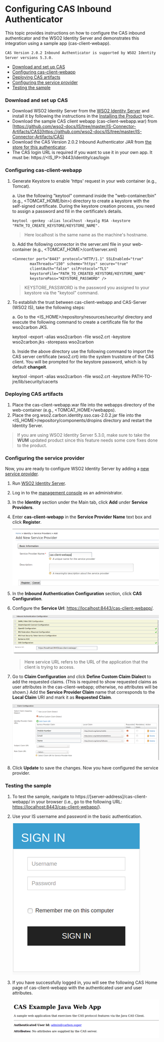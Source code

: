 # Configuring CAS Inbound Authenticator

This topic provides instructions on how to configure the CAS inbound authenticator and the WSO2 Identity Server and demonstrates this integration using a sample app (cas-client-webapp). 
 
 ````
 CAS Version 2.0.2 Inbound Authenticator is supported by WSO2 Identity Server versions 5.3.0. 
 ````
 
* [Download and set up CAS](#download-and-set-up-cas)
* [Configuring cas-client-webapp](#configuring-cas-client-webapp)
* [Deploying CAS artifacts](#deploying-cas-artifacts)
* [Configuring the service provider](#configuring-the-service-provider)
* [Testing the sample](#testing-the-sample)

### Download and set up CAS

 * Download WSO2 Identity Server from the [WSO2 Identity Server](https://wso2.com/identity-and-access-management) and install it by following the 
   instructions in the [Installing the Product](https://docs.wso2.com/display/IS520/Installing+the+Product) topic.
 * Download the sample CAS client webapp (cas-client-webapp.war) from [https://github.com/wso2-docs/IS/tree/master/IS-Connector-Artifacts/CAS](https://github.com/wso2-docs/IS/tree/master/IS-Connector-Artifacts/CAS)
 * Download the CAS Version 2.0.2 Inbound Authenticator JAR from [the store for this authenticator](https://store.wso2.com/store/assets/isconnector/details/593aac68-3139-425c-b9ca-f66a65a0917a).
 * The CAS login URL is required if you want to use it in your own app. It must be: https://<IS_IP>:9443/identity/cas/login

 ### Configuring cas-client-webapp
 1. Generate Keystore to enable 'https' request in your web container (e.g., Tomcat).
 
     a. Use the following "keytool" command inside the "web-container/bin" (e.g., <TOMCAT_HOME/bin>) directory to 
        create a keystore with the self-signed certificate. During the keystore creation process, you need to assign 
        a password and fill in the certificate’s details.
 
        keytool -genkey -alias localhost -keyalg RSA -keystore "PATH_TO_CREATE_KEYSTORE/KEYSTORE_NAME".
       > Here localhost is the same name as the machine's hostname.
     
     b. Add the following connector in the server.xml file in your web-container (e.g., <TOMCAT_HOME>/conf/server.xml)
     
     ```` 
     <Connector port="8443" protocol="HTTP/1.1" SSLEnabled="true"
             maxThreads="150" scheme="https" secure="true"
             clientAuth="false" sslProtocol="TLS"
             keystoreFile="PATH_TO_CREATED_KEYSTORE/KEYSTORE_NAME"
             keystorePass="KEYSTORE_PASSWORD" />
     ```` 
     
       > KEYSTORE_PASSWORD is the password you assigned to your keystore via the "keytool" command.
     
 2. To establish the trust between cas-client-webapp and CAS-Server (WSO2 IS), take the following steps:
 
    a. Go to the <IS_HOME>/repository/resources/security/ directory and execute the following command to create a certificate file for the wso2carbon JKS.
       
       keytool -export -alias wso2carbon -file wso2.crt -keystore wso2carbon.jks -storepass wso2carbon
       
    b. Inside the above directory use the following command to import the CAS server certificate (wso2.crt) into the 
    system truststore of the CAS client. You will be prompted for the keystore password, which is by default 
    **changeit**.
        
       keytool -import -alias wso2carbon -file wso2.crt -keystore PATH-TO-jre/lib/security/cacerts
 
  
 ### Deploying CAS artifacts
    
   1. Place the cas-client-webapp.war file into the webapps directory of the web-container (e.g., <TOMCAT_HOME>/webapps). 
   2. Place the org.wso2.carbon.identity.sso.cas-2.0.2.jar file into the <IS_HOME>/repository/components/dropins 
   directory and restart the Identity Server.
   
   >If you are using WSO2 Identity Server 5.3.0, make sure to take the **WUM** updated product since this 
   feature needs some core fixes done to the product.
 
 
 ### Configuring the service provider
 Now, you are ready to configure WSO2 Identity Server by adding a [new service provider](https://docs.wso2.com/display/IS530/Adding+and+Configuring+a+Service+Provider).
 
 1. Run [WSO2 Identity Server](https://docs.wso2.com/display/IS530/Running+the+Product).
 2. Log in to the [management console](https://docs.wso2.com/display/IS530/Getting+Started+with+the+Management+Console) as an administrator.
 3. In the **Identity** section under the Main tab, click **Add** under **Service Providers**.
 4. Enter **cas-client-webapp** in the **Service Provider Name** text box and click **Register**.
 
    ![alt text](images/image4.png)
    
 5. In the **Inbound Authentication Configuration** section, click **CAS Configuration**.
 6. Configure the **Service Url**: [https://localhost:8443/cas-client-webapp/](https://localhost:8080/cas-sample-java-webapp/). 
 
    ![alt text](images/image3.png)
    
    >Here service URL refers to the URL of the application that the client is trying to access.
    
 7. Go to **Claim Configuration** and click **Define Custom Claim Dialect** to add the requested claims. (This is 
 required to show requested claims as user attributes in the cas-client-webapp; otherwise, no attributes will be 
 shown.) Add the **Service Provider Claim** name that corresponds to the **Local Claim** URI and mark it as **Requested 
 Claim**.
    
    ![alt text](images/image2.png)
    
 8. Click **Update** to save the changes. Now you have configured the service provider.
 
 ### Testing the sample
 
 1. To test the sample, navigate to https://[server-address]/cas-client-webapp/ in your browser (i.e., go to the 
 following URL: [https://localhost:8443/cas-client-webapp/](https://localhost:8443/cas-client-webapp/)).
 2. Use your IS username and password in the basic authentication.
    
    ![alt text](images/image1.png)
    
 3. If you have successfully logged in, you will see the following CAS Home page of cas-client-webapp with the authenticated user and user attributes.
    
    ![alt text](images/image5.png)